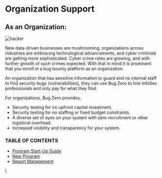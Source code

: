 # Organization Support

## As an Organization: <a href="#as-an-organization" id="as-an-organization"></a>

![hacker](https://www.scorelab.org/bugzero-supports/assets/images/image.png)

New data-driven businesses are mushrooming, organizations across industries are embracing technological advancements, and cyber criminals are getting more sophisticated. Cyber crime rates are growing, and with further growth of such crimes expected. With that in mind it is prominent that you enroll in a bug bounty platform as an organization.

An organization that has sensitive information to guard and no internal staff to find security bugs (vulnerabilities), they can use Bug Zero to hire InfoSec professionals and only pay for what they find.

For organizations, Bug Zero provides;

* Security testing for no upfront capital investment.
* Security testing for no staffing or fixed budget constraints.
* A diverse set of eyes on your system with zero recruitment or other logistical overhead.
* Increased visibility and transparency for your system.

### TABLE OF CONTENTS

* [Program Start-Up Guide](program-start-up-guide.md)
* [New Program](add-new-program/)
* [Report Management](report-management.md)

\

